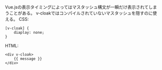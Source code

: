Vue.jsの表示タイミングによってはマスタッシュ構文が一瞬だけ表示されてしまうことがある。
v-cloakではコンパイルされていないマスタッシュを隠すのに使える。
CSS:
```
[v-cloak] {
	diaplay: none;
}
```
HTML:
```
<div v-cloak>
	{{ message }}
</div>
```